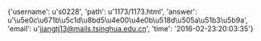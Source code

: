 {'username': u's0228', 'path': u'1173/1173.html', 'answer': u'\u5e0c\u671b\u5c1d\u8bd5\u4e00\u4e0b\u518d\u505a\u51b3\u5b9a', 'email': u'jiangtj13@mails.tsinghua.edu.cn', 'time': '2016-02-23:20:03:35'}